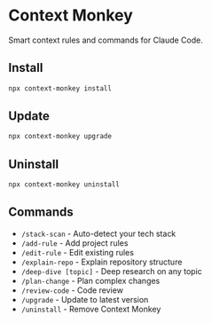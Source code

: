 # Context Monkey

Smart context rules and commands for Claude Code.

## Install

```bash
npx context-monkey install
```

## Update

```bash
npx context-monkey upgrade
```

## Uninstall

```bash
npx context-monkey uninstall
```

## Commands

- `/stack-scan` - Auto-detect your tech stack
- `/add-rule` - Add project rules
- `/edit-rule` - Edit existing rules
- `/explain-repo` - Explain repository structure
- `/deep-dive [topic]` - Deep research on any topic
- `/plan-change` - Plan complex changes
- `/review-code` - Code review
- `/upgrade` - Update to latest version
- `/uninstall` - Remove Context Monkey
